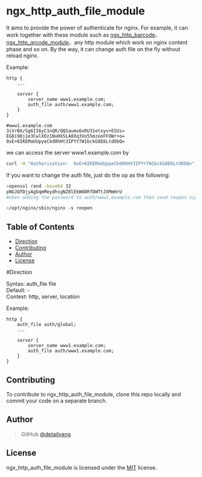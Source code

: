 # ngx_http_auth_file_module

It aims to provide the power of authenticate for nginx. For example, it can work together with these module such as [ngx_http_barcode](https://github.com/x-v8/ngx_http_barcode)、 [ngx_http_qrcode_module](https://github.com/x-v8/ngx_http_qrcode_module)、any http module which work on nginx content phase and so on. By the way, it can change auth file on the fly without reload nginx.

Example:
````
http {
    ...

    server {
        server_name www1.example.com;
        auth_file auth/www1.example.com;
    }
}

#www1.example.com
3iVrBX/Sg6II6yC1nQR/QQSaums6xRU31etxyv+ESUs=
EGDi98j1e3CwlXOz1NuHXSLA8Xq3Vo55mzeoFFOWr+o=
0xE+6IKEMaUUpyeCbd0hHt3IPYY7W1bckG8E6LtdObQ=
````

we can access the server www1.example.com by 
````bash
curl -H "Authorization:  0xE+6IKEMaUUpyeCbd0hHt3IPYY7W1bckG8E6LtdObQ=" http://www1.example.com 
````
If you want to change the auth file, just do the op as the following:
````bash
>openssl rand -base64 32
pNGJQfDjyAgbqmMeydhsgNZ8lEkW88RfDWTtJXMmHrU
#when adding the password to auth/www1.example.com then send reopen signal to nginx

>/opt/nginx/sbin/nginx -s reopen
````

Table of Contents
-----------------
* [Direction](#direction)
* [Contributing](#contributing)
* [Author](#author)
* [License](#license)


#Direction

Syntax:	auth_file file             
Default:	-           
Context:	http, server, location            

Example:
````
http {
    auth_file auth/global;
    ...

    server {
        server_name www1.example.com;
        auth_file auth/www1.example.com;
    }
}
````


Contributing
------------

To contribute to ngx_http_auth_file_module, clone this repo locally and commit your code on a separate branch.


Author
------

> GitHub [@detailyang](https://github.com/detailyang)


License
-------
ngx_http_auth_file_module is licensed under the [MIT] license.

[MIT]: https://github.com/detailyang/ybw/blob/master/licenses/MIT
